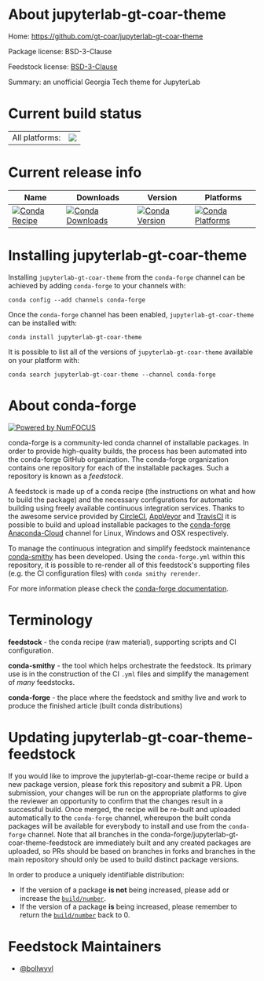 About jupyterlab-gt-coar-theme
==============================

Home: https://github.com/gt-coar/jupyterlab-gt-coar-theme

Package license: BSD-3-Clause

Feedstock license: [BSD-3-Clause](https://github.com/conda-forge/jupyterlab-gt-coar-theme-feedstock/blob/master/LICENSE.txt)

Summary: an unofficial Georgia Tech theme for JupyterLab

Current build status
====================


<table><tr><td>All platforms:</td>
    <td>
      <a href="https://dev.azure.com/conda-forge/feedstock-builds/_build/latest?definitionId=11863&branchName=master">
        <img src="https://dev.azure.com/conda-forge/feedstock-builds/_apis/build/status/jupyterlab-gt-coar-theme-feedstock?branchName=master">
      </a>
    </td>
  </tr>
</table>

Current release info
====================

| Name | Downloads | Version | Platforms |
| --- | --- | --- | --- |
| [![Conda Recipe](https://img.shields.io/badge/recipe-jupyterlab--gt--coar--theme-green.svg)](https://anaconda.org/conda-forge/jupyterlab-gt-coar-theme) | [![Conda Downloads](https://img.shields.io/conda/dn/conda-forge/jupyterlab-gt-coar-theme.svg)](https://anaconda.org/conda-forge/jupyterlab-gt-coar-theme) | [![Conda Version](https://img.shields.io/conda/vn/conda-forge/jupyterlab-gt-coar-theme.svg)](https://anaconda.org/conda-forge/jupyterlab-gt-coar-theme) | [![Conda Platforms](https://img.shields.io/conda/pn/conda-forge/jupyterlab-gt-coar-theme.svg)](https://anaconda.org/conda-forge/jupyterlab-gt-coar-theme) |

Installing jupyterlab-gt-coar-theme
===================================

Installing `jupyterlab-gt-coar-theme` from the `conda-forge` channel can be achieved by adding `conda-forge` to your channels with:

```
conda config --add channels conda-forge
```

Once the `conda-forge` channel has been enabled, `jupyterlab-gt-coar-theme` can be installed with:

```
conda install jupyterlab-gt-coar-theme
```

It is possible to list all of the versions of `jupyterlab-gt-coar-theme` available on your platform with:

```
conda search jupyterlab-gt-coar-theme --channel conda-forge
```


About conda-forge
=================

[![Powered by NumFOCUS](https://img.shields.io/badge/powered%20by-NumFOCUS-orange.svg?style=flat&colorA=E1523D&colorB=007D8A)](http://numfocus.org)

conda-forge is a community-led conda channel of installable packages.
In order to provide high-quality builds, the process has been automated into the
conda-forge GitHub organization. The conda-forge organization contains one repository
for each of the installable packages. Such a repository is known as a *feedstock*.

A feedstock is made up of a conda recipe (the instructions on what and how to build
the package) and the necessary configurations for automatic building using freely
available continuous integration services. Thanks to the awesome service provided by
[CircleCI](https://circleci.com/), [AppVeyor](https://www.appveyor.com/)
and [TravisCI](https://travis-ci.com/) it is possible to build and upload installable
packages to the [conda-forge](https://anaconda.org/conda-forge)
[Anaconda-Cloud](https://anaconda.org/) channel for Linux, Windows and OSX respectively.

To manage the continuous integration and simplify feedstock maintenance
[conda-smithy](https://github.com/conda-forge/conda-smithy) has been developed.
Using the ``conda-forge.yml`` within this repository, it is possible to re-render all of
this feedstock's supporting files (e.g. the CI configuration files) with ``conda smithy rerender``.

For more information please check the [conda-forge documentation](https://conda-forge.org/docs/).

Terminology
===========

**feedstock** - the conda recipe (raw material), supporting scripts and CI configuration.

**conda-smithy** - the tool which helps orchestrate the feedstock.
                   Its primary use is in the construction of the CI ``.yml`` files
                   and simplify the management of *many* feedstocks.

**conda-forge** - the place where the feedstock and smithy live and work to
                  produce the finished article (built conda distributions)


Updating jupyterlab-gt-coar-theme-feedstock
===========================================

If you would like to improve the jupyterlab-gt-coar-theme recipe or build a new
package version, please fork this repository and submit a PR. Upon submission,
your changes will be run on the appropriate platforms to give the reviewer an
opportunity to confirm that the changes result in a successful build. Once
merged, the recipe will be re-built and uploaded automatically to the
`conda-forge` channel, whereupon the built conda packages will be available for
everybody to install and use from the `conda-forge` channel.
Note that all branches in the conda-forge/jupyterlab-gt-coar-theme-feedstock are
immediately built and any created packages are uploaded, so PRs should be based
on branches in forks and branches in the main repository should only be used to
build distinct package versions.

In order to produce a uniquely identifiable distribution:
 * If the version of a package **is not** being increased, please add or increase
   the [``build/number``](https://docs.conda.io/projects/conda-build/en/latest/resources/define-metadata.html#build-number-and-string).
 * If the version of a package **is** being increased, please remember to return
   the [``build/number``](https://docs.conda.io/projects/conda-build/en/latest/resources/define-metadata.html#build-number-and-string)
   back to 0.

Feedstock Maintainers
=====================

* [@bollwyvl](https://github.com/bollwyvl/)

